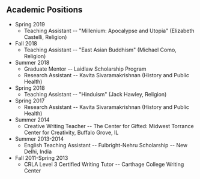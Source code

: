 ## Academic Positions

* Spring 2019
  * Teaching Assistant -- "Millenium: Apocalypse and Utopia" (Elizabeth Castelli, Religion)
* Fall 2018
  * Teaching Assistant -- "East Asian Buddhism" (Michael Como, Religion)
* Summer 2018
  * Graduate Mentor -- Laidlaw Scholarship Program
  * Research Assistant -- Kavita Sivaramakrishnan (History and Public Health)
* Spring 2018
  * Teaching Assistant -- "Hinduism" (Jack Hawley, Religion)
* Spring 2017
  * Research Assistant -- Kavita Sivaramakrishnan (History and Public Health)
* Summer 2014
  * Creative Writing Teacher -- The Center for Gifted: Midwest Torrance Center for Creativity, Buffalo Grove, IL
* Summer 2013-2014
  * English Teaching Assistant -- Fulbright-Nehru Scholarship -- New Delhi, India
* Fall 2011-Spring 2013
  * CRLA Level 3 Certified Writing Tutor -- Carthage College Writing Center
